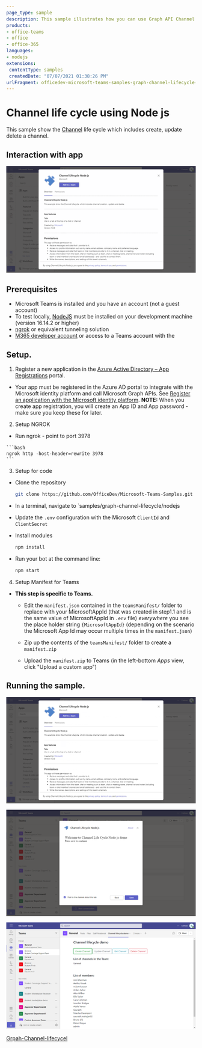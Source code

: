 ```yaml
---
page_type: sample
description: This sample illustrates how you can use Graph API Channel Life Cycle to call Graph APIs through teams tab.
products:
- office-teams
- office
- office-365
languages:
- nodejs
extensions:
 contentType: samples
 createdDate: "07/07/2021 01:38:26 PM"
urlFragment: officedev-microsoft-teams-samples-graph-channel-lifecycle-nodejs
---
```


# Channel life cycle using Node js

This sample show the [Channel](https://docs.microsoft.com/en-us/graph/api/resources/channel?view=graph-rest-1.0) life cycle which includes create, update delete a channel.

## Interaction with app
   
  ![](Images/GraphChannelLifeCycleModule.gif)

## Prerequisites

- Microsoft Teams is installed and you have an account (not a guest account)
- To test locally, [NodeJS](https://nodejs.org/en/download/) must be installed on your development machine (version 16.14.2  or higher)
- [ngrok](https://ngrok.com/download) or equivalent tunneling solution
- [M365 developer account](https://docs.microsoft.com/en-us/microsoftteams/platform/concepts/build-and-test/prepare-your-o365-tenant) or access to a Teams account with the 

## Setup.
1. Register a new application in the [Azure Active Directory – App Registrations](https://go.microsoft.com/fwlink/?linkid=2083908) portal.
  - Your app must be registered in the Azure AD portal to integrate with the Microsoft identity platform and call Microsoft Graph APIs. See [Register an application with the Microsoft identity platform](https://docs.microsoft.com/en-us/graph/auth-register-app-v2).
**NOTE:** When you create app registration, you will create an App ID and App password - make sure you keep these for later.

2. Setup NGROK
  -  Run ngrok - point to port 3978

    ```bash
    ngrok http -host-header=rewrite 3978
    ```
3. Setup for code
  - Clone the repository

    ```bash
    git clone https://github.com/OfficeDev/Microsoft-Teams-Samples.git
    ```
  - In a terminal, navigate to `samples/graph-channel-lifecycle/nodejs
 
 - Update the `.env` configuration with the Microsoft `ClientId` and `ClientSecret`

- Install modules

    ```bash
    npm install
    ```
 - Run your bot at the command line:

    ```bash
    npm start
    ```
 4. Setup Manifest for Teams

- **This step is specific to Teams.**
    - Edit the `manifest.json` contained in the `teamsManifest/` folder to replace with your MicrosoftAppId (that was created in step1.1 and is the same value of MicrosoftAppId in `.env` file) *everywhere* you see the place holder string `{MicrosoftAppId}` (depending on the scenario the Microsoft App Id may occur multiple times in the `manifest.json`)
   
    - Zip up the contents of the `teamsManifest/` folder to create a `manifest.zip`
    - Upload the `manifest.zip` to Teams (in the left-bottom *Apps* view, click "Upload a custom app")
 
## Running the sample.

   ![](Images/image1.png)

   ![](Images/image2.png)

   ![](Images/image3.png)


  [Grpah-Channel-lifecycel](https://learn.microsoft.com/en-us/microsoftteams/plan-teams-lifecycle)

